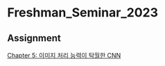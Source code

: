 # Freshman_Seminar_2023


## Assignment
[Chapter 5: 이미지 처리 능력이 탁월한 CNN](https://github.com/Koo-BM/Freshman_Seminar_2023/blob/main/Ch5.%20CNN.ipynb)
